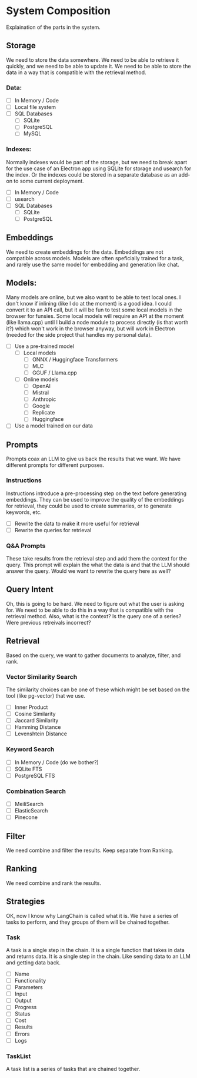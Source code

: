# System Composition

Explaination of the parts in the system.

## Storage

We need to store the data somewhere. We need to be able to retrieve it quickly, and we need to be able to update it. We need to be able to store the data in a way that is compatible with the retrieval method.

### Data:

- [ ] In Memory / Code
- [ ] Local file system
- [ ] SQL Databases
  - [ ] SQLite
  - [ ] PostgreSQL
  - [ ] MySQL

### Indexes:

Normally indexes would be part of the storage, but we need to break apart for the use case of an Electron app using SQLite for storage and usearch for the index. Or the indexes could be stored in a separate database as an add-on to some current deployment.

- [ ] In Memory / Code
- [ ] usearch
- [ ] SQL Databases
  - [ ] SQLite
  - [ ] PostgreSQL

## Embeddings

We need to create embeddings for the data. Embeddings are not compatible across models. Models are often speficially trained for a task, and rarely use the same model for embedding and generation like chat.

## Models:

Many models are online, but we also want to be able to test local ones. I don't know if inlining (like I do at the moment) is a good idea. I could convert it to an API call, but it will be fun to test some local models in the browser for funsies. Some local models will require an API at the moment (like llama.cpp) until I build a node module to process directly (is that worth it?) which won't work in the browser anyway, but will work in Electron (needed for the side project that handles my personal data).

- [ ] Use a pre-trained model
  - [ ] Local models
    - [ ] ONNX / Huggingface Transformers
    - [ ] MLC
    - [ ] GGUF / Llama.cpp
  - [ ] Online models
    - [ ] OpenAI
    - [ ] Mistral
    - [ ] Anthropic
    - [ ] Google
    - [ ] Replicate
    - [ ] Huggingface
- [ ] Use a model trained on our data

## Prompts

Prompts coax an LLM to give us back the results that we want. We have different prompts for different purposes.

### Instructions

Instructions introduce a pre-processing step on the text before generating embeddings. They can be used to improve the quality of the embeddings for retrieval, they could be used to create summaries, or to generate keywords, etc.

- [ ] Rewrite the data to make it more useful for retrieval
- [ ] Rewrite the queries for retrieval

### Q&A Prompts

These take results from the retrieval step and add them the context for the query. This prompt will explain the what the data is and that the LLM should answer the query. Would we want to rewrite the query here as well?

## Query Intent

Oh, this is going to be hard. We need to figure out what the user is asking for. We need to be able to do this in a way that is compatible with the retrieval method. Also, what is the context? Is the query one of a series? Were previous retreivals incorrect?

## Retrieval

Based on the query, we want to gather documents to analyze, filter, and rank.

### Vector Similarity Search

The similarity choices can be one of these which might be set based on the tool (like pg-vector) that we use.

- [ ] Inner Product
- [ ] Cosine Similarity
- [ ] Jaccard Similarity
- [ ] Hamming Distance
- [ ] Levenshtein Distance

### Keyword Search

- [ ] In Memory / Code (do we bother?)
- [ ] SQLite FTS
- [ ] PostgreSQL FTS

### Combination Search

- [ ] MeiliSearch
- [ ] ElasticSearch
- [ ] Pinecone

## Filter

We need combine and filter the results. Keep separate from Ranking.

## Ranking

We need combine and rank the results.

## Strategies

OK, now I know why LangChain is called what it is. We have a series of tasks to perform, and they groups of them will be chained together.

### Task

A task is a single step in the chain. It is a single function that takes in data and returns data. It is a single step in the chain. Like sending data to an LLM and getting data back.

- [ ] Name
- [ ] Functionality
- [ ] Parameters
- [ ] Input
- [ ] Output
- [ ] Progress
- [ ] Status
- [ ] Cost
- [ ] Results
- [ ] Errors
- [ ] Logs

### TaskList

A task list is a series of tasks that are chained together.
